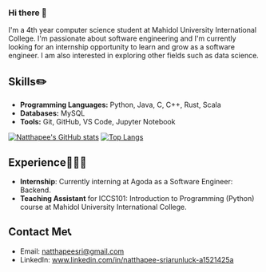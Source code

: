 ### Hi there 👋

I'm a 4th year computer science student at Mahidol University International College. I'm passionate about software engineering and I'm currently looking for an internship opportunity to learn and grow as a software engineer. I am also interested in exploring other fields such as data science.

## Skills✏️

- **Programming Languages:** Python, Java, C, C++, Rust, Scala
- **Databases:** MySQL
- **Tools:** Git, GitHub, VS Code, Jupyter Notebook

[![Natthapee's GitHub stats](https://github-readme-stats.vercel.app/api?username=NatthapeeSriarunluck&show_icons-true&theme=dark)](https://github.com/anuraghazra/github-readme-stats) 
[![Top Langs](https://github-readme-stats.vercel.app/api/top-langs/?username=NatthapeeSriarunluck&layout=compact&theme=dark)](https://github.com/anuraghazra/github-readme-stats)

## Experience👩🏻‍💼
- **Internship**: Currently interning at Agoda as a Software Engineer: Backend. 
- **Teaching Assistant** for ICCS101: Introduction to Programming (Python) course at Mahidol University International College.

## Contact Me📞

- Email: natthapeesri@gmail.com
- LinkedIn: www.linkedin.com/in/natthapee-sriarunluck-a1521425a


<!--
**NatthapeeSriarunluck/NatthapeeSriarunluck** is a ✨ _special_ ✨ repository because its `README.md` (this file) appears on your GitHub profile.

Here are some ideas to get you started:

- 🔭 I’m currently working on ...
- 🌱 I’m currently learning ...
- 👯 I’m looking to collaborate on ...
- 🤔 I’m looking for help with ...
- 💬 Ask me about ...
- 📫 How to reach me: ...
- 😄 Pronouns: ...
- ⚡ Fun fact: ...
-->
